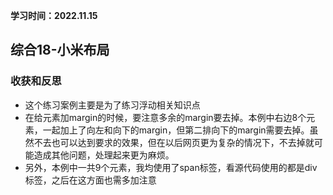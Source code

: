 **学习时间：2022.11.15**
## 综合18-小米布局
### 收获和反思
* 这个练习案例主要是为了练习浮动相关知识点
* 在给元素加margin的时候，要注意多余的margin要去掉。本例中右边8个元素，一起加上了向左和向下的margin，但第二排向下的margin需要去掉。虽然不去也可以达到要求的效果，但在以后网页更为复杂的情况下，不去掉就可能造成其他问题，处理起来更为麻烦。
* 另外，本例中一共9个元素，我均使用了span标签，看源代码使用的都是div标签，之后在这方面也需多加注意

